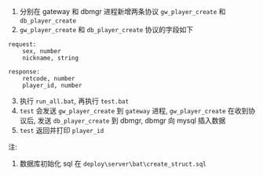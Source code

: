 1. 分别在 gateway 和 dbmgr 进程新增两条协议 `gw_player_create` 和 `db_player_create`     
2. `gw_player_create` 和 `db_player_create` 协议的字段如下    
```
request:
	sex, number
	nickname, string

response:
	retcode, number
	player_id, number
```
3. 执行 `run_all.bat`, 再执行 `test.bat`    
4. `test` 会发送 `gw_player_create` 到 `gateway` 进程, `gw_player_create` 在收到协议后, 发送 `db_player_create` 到 dbmgr, dbmgr 向 mysql 插入数据      
5. `test` 返回并打印 `player_id`    

注:
1. 数据库初始化 sql 在 `deploy\server\bat\create_struct.sql`
